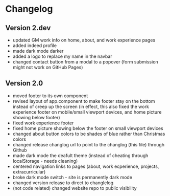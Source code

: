 # Changelog

## Version 2.dev
- updated GM work info on home, about, and work experience pages
- added indeed profile
- made dark mode darker
- added a logo to replace my name in the navbar
- changed contact button from a modal to a popover
    (form submission might not work on GitHub Pages)

## Version 2.0
- moved footer to its own component
- revised layout of app.component to make footer stay on the bottom instead of creep up the screen
    (in effect, this also fixed the work experience footer on mobile/small viewport devices, and home picture showing below footer)
- fixed work experience footer
- fixed home picture showing below the footer on small viewport devices
- changed about button colors to be shades of blue rather than Christmas colors
- changed release changlog url to point to the changlog (this file) through Github
- made dark mode the deafult theme (instead of cheating through localStorage - needs cleaning)
- centered navigation links to pages (about, work ecperience, projects, extracurricular)
- broke dark mode switch - site is permanently dark mode
- changed version release to direct to changlelog
- (not code related) changed website repo to public visibility
